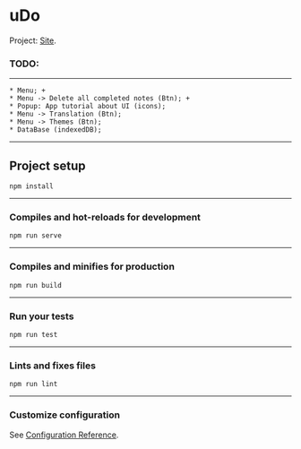 # uDo
Project: [Site](https://todovue-f9884.firebaseapp.com/).
### TODO:
___
```
* Menu; +
* Menu -> Delete all completed notes (Btn); +
* Popup: App tutorial about UI (icons);
* Menu -> Translation (Btn);
* Menu -> Themes (Btn);
* DataBase (indexedDB);
```
___
## Project setup
```
npm install
```
___
### Compiles and hot-reloads for development
```
npm run serve
```
___
### Compiles and minifies for production
```
npm run build
```
___
### Run your tests
```
npm run test
```
___
### Lints and fixes files
```
npm run lint
```
___
### Customize configuration
See [Configuration Reference](https://cli.vuejs.org/config/).
